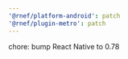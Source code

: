 ```yaml
---
'@rnef/platform-android': patch
'@rnef/plugin-metro': patch
---
```


chore: bump React Native to 0.78
